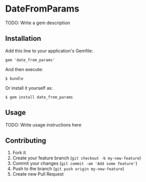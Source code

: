 # DateFromParams

TODO: Write a gem description

## Installation

Add this line to your application's Gemfile:

    gem 'date_from_params'

And then execute:

    $ bundle

Or install it yourself as:

    $ gem install date_from_params

## Usage

TODO: Write usage instructions here

## Contributing

1. Fork it
2. Create your feature branch (`git checkout -b my-new-feature`)
3. Commit your changes (`git commit -am 'Add some feature'`)
4. Push to the branch (`git push origin my-new-feature`)
5. Create new Pull Request
